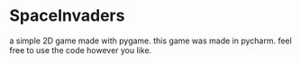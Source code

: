 # SpaceInvaders
a simple 2D game made with pygame.
this game was made in pycharm. feel free to use the code however you like.
